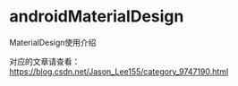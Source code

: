# androidMaterialDesign
MaterialDesign使用介绍

对应的文章请查看：https://blog.csdn.net/Jason_Lee155/category_9747190.html
